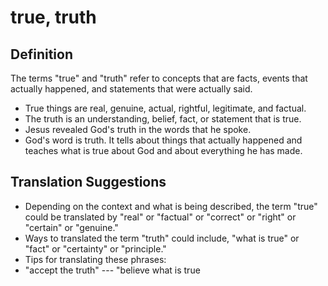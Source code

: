 # true, truth

## Definition

The terms "true" and "truth" refer to concepts that are facts, events that actually happened, and statements that were actually said.

* True things are real, genuine, actual, rightful, legitimate, and factual.
* The truth is an understanding, belief, fact, or statement that is true.
* Jesus revealed God's truth in the words that he spoke.
* God's word is truth. It tells about things that actually happened and teaches what is true about God and about everything he has made.


## Translation Suggestions



* Depending on the context and what is being described, the term "true" could be translated by "real" or "factual" or "correct" or "right" or "certain" or "genuine."
* Ways to translated the term "truth" could include, "what is true" or "fact" or "certainty" or "principle."
* Tips for translating these phrases:
* "accept the truth" --- "believe what is true
